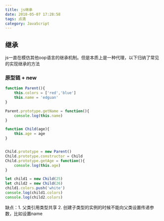 ```yaml
---
title: js继承
date: 2018-05-07 17:28:58
tags: 点滴
category: JavaScript
---
```


## 继承
js一直在模仿其他oop语言的继承机制。但是本质上是一种代理，以下归纳了常见的实现继承的方法

### 原型链 + new

```js
function Parent(){
    this.colors = ['red','blue']
	this.name = 'edguan'
}

Parent.prototype.getName = function(){
	console.log(this.name)
}

function Child(age){
	this.age = age
}


Child.prototype = new Parent()
Child.prototype.constructor = Child
Child.prototype.getAge = function(){
	console.log(this.age)
}

let child1 = new Child(25)
let child2 = new Child(26)
child1.colors.push('white')
console.log(child1.colors)
console.log(child2.colors)
```
缺点：1. 父类引用类型共享 2. 创建子类型的实例的时候不能向父类设置传递参数，比如设置name